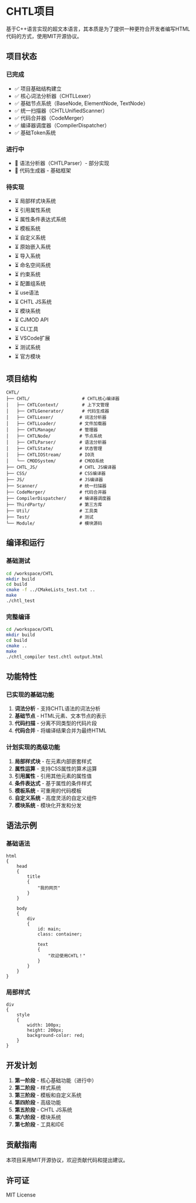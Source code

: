 # CHTL项目

基于C++语言实现的超文本语言，其本质是为了提供一种更符合开发者编写HTML代码的方式，使用MIT开源协议。

## 项目状态

### 已完成
- ✅ 项目基础结构建立
- ✅ 核心词法分析器（CHTLLexer）
- ✅ 基础节点系统（BaseNode, ElementNode, TextNode）
- ✅ 统一扫描器（CHTLUnifiedScanner）
- ✅ 代码合并器（CodeMerger）
- ✅ 编译器调度器（CompilerDispatcher）
- ✅ 基础Token系统

### 进行中
- 🔄 语法分析器（CHTLParser）- 部分实现
- 🔄 代码生成器 - 基础框架

### 待实现
- ⏳ 局部样式块系统
- ⏳ 引用属性系统
- ⏳ 属性条件表达式系统
- ⏳ 模板系统
- ⏳ 自定义系统
- ⏳ 原始嵌入系统
- ⏳ 导入系统
- ⏳ 命名空间系统
- ⏳ 约束系统
- ⏳ 配置组系统
- ⏳ use语法
- ⏳ CHTL JS系统
- ⏳ 模块系统
- ⏳ CJMOD API
- ⏳ CLI工具
- ⏳ VSCode扩展
- ⏳ 测试系统
- ⏳ 官方模块

## 项目结构

```
CHTL/
├── CHTL/                    # CHTL核心编译器
│   ├── CHTLContext/         # 上下文管理
│   ├── CHTLGenerator/       # 代码生成器
│   ├── CHTLLexer/          # 词法分析器
│   ├── CHTLLoader/         # 文件加载器
│   ├── CHTLManage/         # 管理器
│   ├── CHTLNode/           # 节点系统
│   ├── CHTLParser/         # 语法分析器
│   ├── CHTLState/          # 状态管理
│   ├── CHTLIOStream/       # IO流
│   └── CMODSystem/         # CMOD系统
├── CHTL_JS/                # CHTL JS编译器
├── CSS/                    # CSS编译器
├── JS/                     # JS编译器
├── Scanner/                # 统一扫描器
├── CodeMerger/             # 代码合并器
├── CompilerDispatcher/     # 编译器调度器
├── ThirdParty/             # 第三方库
├── Util/                   # 工具类
├── Test/                   # 测试
└── Module/                 # 模块源码
```

## 编译和运行

### 基础测试
```bash
cd /workspace/CHTL
mkdir build
cd build
cmake -f ../CMakeLists_test.txt ..
make
./chtl_test
```

### 完整编译
```bash
cd /workspace/CHTL
mkdir build
cd build
cmake ..
make
./chtl_compiler test.chtl output.html
```

## 功能特性

### 已实现的基础功能
1. **词法分析** - 支持CHTL语法的词法分析
2. **基础节点** - HTML元素、文本节点的表示
3. **代码扫描** - 分离不同类型的代码片段
4. **代码合并** - 将编译结果合并为最终HTML

### 计划实现的高级功能
1. **局部样式块** - 在元素内部嵌套样式
2. **属性运算** - 支持CSS属性的算术运算
3. **引用属性** - 引用其他元素的属性值
4. **条件表达式** - 基于属性的条件样式
5. **模板系统** - 可重用的代码模板
6. **自定义系统** - 高度灵活的自定义组件
7. **模块系统** - 模块化开发和分发

## 语法示例

### 基础语法
```chtl
html
{
    head
    {
        title
        {
            "我的网页"
        }
    }
    
    body
    {
        div
        {
            id: main;
            class: container;
            
            text
            {
                "欢迎使用CHTL！"
            }
        }
    }
}
```

### 局部样式
```chtl
div
{
    style
    {
        width: 100px;
        height: 200px;
        background-color: red;
    }
}
```

## 开发计划

1. **第一阶段** - 核心基础功能（进行中）
2. **第二阶段** - 样式系统
3. **第三阶段** - 模板和自定义系统
4. **第四阶段** - 高级功能
5. **第五阶段** - CHTL JS系统
6. **第六阶段** - 模块系统
7. **第七阶段** - 工具和IDE

## 贡献指南

本项目采用MIT开源协议，欢迎贡献代码和提出建议。

## 许可证

MIT License